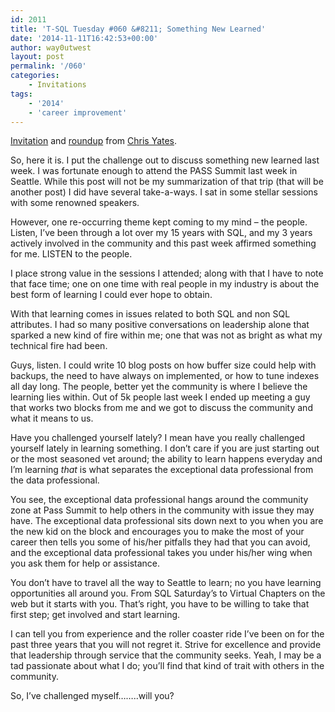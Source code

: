 ```yaml
---
id: 2011
title: 'T-SQL Tuesday #060 &#8211; Something New Learned'
date: '2014-11-11T16:42:53+00:00'
author: way0utwest
layout: post
permalink: '/060'
categories:
    - Invitations
tags:
    - '2014'
    - 'career improvement'
---
```


[Invitation](https://chrisyatessql.wordpress.com/2014/11/11/t-sql-tuesday-60-something-new-learned-2/) and [roundup](http://chrisyatessql.wordpress.com/2014/11/16/t-sql-tuesday-60-roundup-step-right-up/#comments) from [Chris Yates](http://www.toadworld.com/members/chris-yates).

<div class="site" id="page"><div class="site-content" id="content"><div class="content-area" id="primary"><article class="post-1022 post type-post status-publish format-standard hentry category-sqlserverpedia-syndication category-t-sql-tuesday category-uncategorized tag-sqlserver tag-tsql2sday no-featured-image" id="post-1022"><div class="entry-body"><div class="entry-content">So, here it is. I put the challenge out to discuss something new learned last week. I was fortunate enough to attend the PASS Summit last week in Seattle. While this post will not be my summarization of that trip (that will be another post) I did have several take-a-ways. I sat in some stellar sessions with some renowned speakers.

However, one re-occurring theme kept coming to my mind – the people. Listen, I’ve been through a lot over my 15 years with SQL, and my 3 years actively involved in the community and this past week affirmed something for me. LISTEN to the people.

I place strong value in the sessions I attended; along with that I have to note that face time; one on one time with real people in my industry is about the best form of learning I could ever hope to obtain.

With that learning comes in issues related to both SQL and non SQL attributes. I had so many positive conversations on leadership alone that sparked a new kind of fire within me; one that was not as bright as what my technical fire had been.

Guys, listen. I could write 10 blog posts on how buffer size could help with backups, the need to have always on implemented, or how to tune indexes all day long. The people, better yet the community is where I believe the learning lies within. Out of 5k people last week I ended up meeting a guy that works two blocks from me and we got to discuss the community and what it means to us.

Have you challenged yourself lately? I mean have you really challenged yourself lately in learning something. I don’t care if you are just starting out or the most seasoned vet around; the ability to learn happens everyday and I’m learning *that* is what separates the exceptional data professional from the data professional.

You see, the exceptional data professional hangs around the community zone at Pass Summit to help others in the community with issue they may have. The exceptional data professional sits down next to you when you are the new kid on the block and encourages you to make the most of your career then tells you some of his/her pitfalls they had that you can avoid, and the exceptional data professional takes you under his/her wing when you ask them for help or assistance.

You don’t have to travel all the way to Seattle to learn; no you have learning opportunities all around you. From SQL Saturday’s to Virtual Chapters on the web but it starts with you. That’s right, you have to be willing to take that first step; get involved and start learning.

I can tell you from experience and the roller coaster ride I’ve been on for the past three years that you will not regret it. Strive for excellence and provide that leadership through service that the community seeks. Yeah, I may be a tad passionate about what I do; you’ll find that kind of trait with others in the community.

So, I’ve challenged myself……..will you?

</div></div></article></div></div></div>